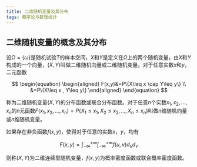 ```yaml
---
title: 二维随机变量及其分布
tags: 概率论与数理统计
---
```


## 二维随机变量的概念及其分布

设$\Omega=\{\omega\}$是随机试验$T$的样本空间，$X$和$Y$是定义在$\Omega$上的两个随机变量，由$X$和$Y$构成的一个向量，$(X,Y)$叫做二维随机向量或二维随机变量。对于任意实数$x$和$y$，二元函数

$$
\begin{equation}
\begin{aligned}
F(x,y)&=P\{X\leq x \cap Y\leq y\} \\
      &=P\{X\leq x , Y\leq y\} 
\end{aligned}
\end{equation}
$$

称为二维随机变量$(X,Y)$的分布函数或联合分布函数。对于任意$n$个实数$x_1,x_2,...,x_n$的$n$元函数$F(x_1,x_2,...,x_n)=P\{X_1\leq x_1,X_2\leq x_2,...,X_n\leq x_n\}$叫做$n$维随机向量或$n$维随机变量。



如果存在非负函数$f(x,y)$，使得对于任意的实数$x$，$y$，均有

$$
F(x,y)=\int_{-\infty}^{+\infty}\int_{-\infty}^{+\infty}f(u,v)d_u d_v
$$

则称$(X,Y)$为二维连续型随机变量，$f(x,y)$为概率密度函数或联合概率密度函数。